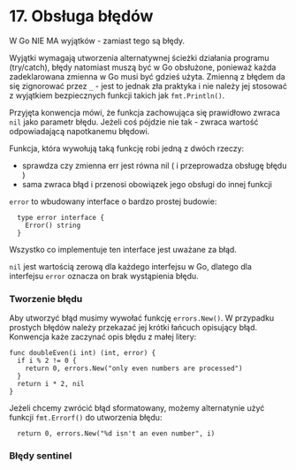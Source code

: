# 17. Obsługa błędów

W Go NIE MA wyjątków - zamiast tego są błędy.

Wyjątki wymagają utworzenia alternatywnej ścieżki działania programu (try/catch), błędy natomiast muszą być w Go obsłużone, ponieważ każda zadeklarowana zmienna w Go musi być gdzieś użyta. Zmienną z błędem da się zignorować przez `_` - jest to jednak zła praktyka i nie należy jej stosować z wyjątkiem bezpiecznych funkcji takich jak `fmt.Println()`.

Przyjęta konwencja mówi, że funkcja zachowująca się prawidłowo zwraca `nil` jako parametr błędu. Jeżeli coś pójdzie nie tak - zwraca wartość odpowiadającą napotkanemu błędowi.

Funkcja, która wywołują taką funkcję robi jedną z dwóch rzeczy:
- sprawdza czy zmienna err jest równa nil ( i przeprowadza obsługę błędu )
- sama zwraca błąd i przenosi obowiązek jego obsługi do innej funkcji

`error` to wbudowany interface o bardzo prostej budowie:
```
  type error interface {
    Error() string
  }
```
Wszystko co implementuje ten interface jest uważane za błąd.

`nil` jest wartością zerową dla każdego interfejsu w Go, dlatego dla interfejsu `error` oznacza on brak wystąpienia błędu.

### Tworzenie błędu

Aby utworzyć błąd musimy wywołać funkcję `errors.New()`. W przypadku prostych błędów należy przekazać jej krótki łańcuch opisujący błąd. Konwencja każe zaczynać opis błędu z małej litery:
```
func doubleEven(i int) (int, error) {
  if i % 2 != 0 {
    return 0, errors.New("only even numbers are processed")
  }
  return i * 2, nil
}
```

Jeżeli chcemy zwrócić błąd sformatowany, możemy alternatynie użyć funkcji `fmt.Errorf()` do utworzenia błędu:
```
  return 0, errors.New("%d isn't an even number", i)
```

### Błędy sentinel


